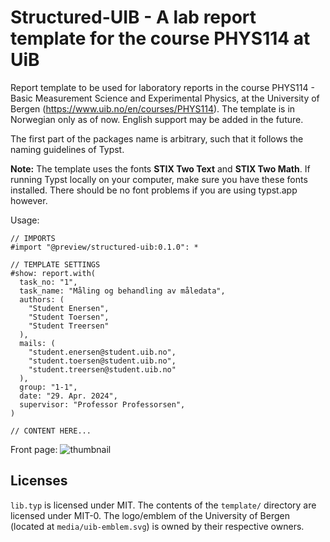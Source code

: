 # Structured-UIB - A lab report template for the course PHYS114 at UiB

Report template to be used for laboratory reports in the course PHYS114 - Basic Measurement Science and Experimental Physics, at the University of Bergen (https://www.uib.no/en/courses/PHYS114). The template is in Norwegian only as of now. English support may be added in the future.

The first part of the packages name is arbitrary, such that it follows the naming guidelines of Typst. 

**Note:** The template uses the fonts **STIX Two Text** and **STIX Two Math**. If running Typst locally on your computer, make sure you have these fonts installed. There should be no font problems if you are using typst.app however.

Usage:
```typ
// IMPORTS
#import "@preview/structured-uib:0.1.0": *

// TEMPLATE SETTINGS
#show: report.with(
  task_no: "1",
  task_name: "Måling og behandling av måledata",
  authors: (
    "Student Enersen",
    "Student Toersen", 
    "Student Treersen"
  ),
  mails: (
    "student.enersen@student.uib.no", 
    "student.toersen@student.uib.no", 
    "student.treersen@student.uib.no"
  ),
  group: "1-1",
  date: "29. Apr. 2024",
  supervisor: "Professor Professorsen",
)

// CONTENT HERE...
```

Front page:
![thumbnail](https://github.com/AugustinWinther/structured-uib/assets/30674646/a93718d8-362d-453b-8047-3c3c4388d442)


## Licenses
`lib.typ` is licensed under MIT. The contents of the `template/` directory are licensed under MIT-0. The logo/emblem of the University of Bergen (located at `media/uib-emblem.svg`) is owned by their respective owners.
